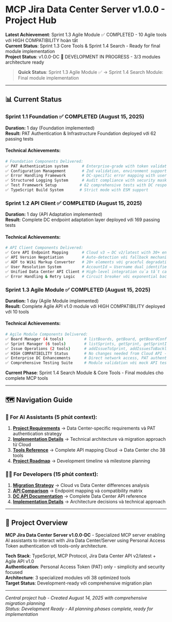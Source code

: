 # MCP Jira Data Center Server v1.0.0 - Project Hub

**Latest Achievement**: Sprint 1.3 Agile Module ✅ COMPLETED - 10 Agile tools với HIGH COMPATIBILITY hoàn tất  
**Current Status**: Sprint 1.3 Core Tools & Sprint 1.4 Search - Ready for final module implementation  
**Project Status**: v1.0.0-DC 🔄 DEVELOPMENT IN PROGRESS - 3/3 modules architecture ready

> **Quick Status**: Sprint 1.3 Agile Module ✅ → Sprint 1.4 Search Module: Final module implementation

---

## 📊 Current Status

### Sprint 1.1 Foundation ✅ COMPLETED (August 15, 2025)
**Duration:** 1 day (Foundation implemented)  
**Result:** PAT Authentication & Infrastructure Foundation deployed với 62 passing tests

#### Technical Achievements:
```bash
# Foundation Components Delivered:
✅ PAT Authentication system      # Enterprise-grade with token validation & caching
✅ Configuration Management       # Zod validation, environment support, connectivity testing
✅ Error Handling Framework       # DC-specific error mapping with user-friendly suggestions  
✅ Structured Logging System      # Audit compliance with security masking
✅ Test Framework Setup          # 62 comprehensive tests with DC response mocks
✅ TypeScript Build System       # Strict mode with ESM support
```

### Sprint 1.2 API Client ✅ COMPLETED (August 15, 2025)
**Duration:** 1 day (API Adaptation implemented)  
**Result:** Complete DC endpoint adaptation layer deployed với 169 passing tests

#### Technical Achievements:
```bash
# API Client Components Delivered:
✅ Core API Endpoint Mapping      # Cloud v3 → DC v2/latest with 30+ endpoints  
✅ API Version Negotiation        # Auto-detection với fallback mechanism
✅ ADF to Wiki Markup Converter   # 20+ elements với graceful degradation
✅ User Resolution System         # AccountId ↔ Username dual identifier support
✅ Unified Data Center API Client # High-level integration của tất cả components
✅ Error Handling & Retry Logic   # Circuit breaker với exponential backoff
```

### Sprint 1.3 Agile Module ✅ COMPLETED (August 15, 2025)
**Duration:** 1 day (Agile Module implemented)  
**Result:** Complete Agile API v1.0 module với HIGH COMPATIBILITY deployed với 10 tools

#### Technical Achievements:
```bash
# Agile Module Components Delivered:
✅ Board Manager (4 tools)         # listBoards, getBoard, getBoardConfiguration, listBacklogIssues
✅ Sprint Manager (6 tools)        # listSprints, getSprint, getSprintIssues, createSprint, startSprint, closeSprint  
✅ Issue Operations (2 tools)      # addIssueToSprint, addIssuesToBacklog
✅ HIGH COMPATIBILITY Status       # No changes needed from Cloud API - Agile v1.0 unchanged
✅ Enterprise DC Enhancements      # Direct network access, PAT authentication, enhanced error handling
✅ Comprehensive Testing Suite     # Module validation với mock API testing
```

**Current Phase**: Sprint 1.4 Search Module & Core Tools - Final modules cho complete MCP tools

---

## 🗺️ Navigation Guide

### 🤖 For AI Assistants (5 phút context):

1. **[Project Requirements](00_context/project-requirement.md)** → Data Center-specific requirements và PAT authentication strategy
2. **[Implementation Details](00_context/implementation-detail.md)** → Technical architecture và migration approach từ Cloud
3. **[Tools Reference](00_context/tools_complete_list.md)** → Complete API mapping Cloud → Data Center cho 38 tools
4. **[Project Roadmap](01_preparation/project_roadmap.md)** → Development timeline và milestone planning

### 👨‍💻 For Developers (15 phút context):

1. **[Migration Strategy](../jira-cloud-mcp-server/docs/00_migrate/)** → Cloud vs Data Center differences analysis
2. **[API Comparison](../jira-cloud-mcp-server/docs/00_migrate/api-compare.md)** → Endpoint mapping và compatibility matrix
3. **[DC API Documentation](../jira-cloud-mcp-server/docs/00_migrate/dc-api-document.md)** → Complete Data Center API reference
4. **[Implementation Details](00_context/implementation-detail.md)** → Architecture decisions và technical approach

---

## 🎯 Project Overview

**MCP Jira Data Center Server v1.0.0-DC** - Specialized MCP server enabling AI assistants to interact with Jira Data Center/Server using Personal Access Token authentication với tools-only architecture.

**Tech Stack**: TypeScript, MCP Protocol, Jira Data Center API v2/latest + Agile API v1.0  
**Authentication**: Personal Access Token (PAT) only - simplicity and security focused  
**Architecture**: 3 specialized modules với 38 optimized tools  
**Target Status**: Development-ready với comprehensive migration plan

---

_Central project hub - Created August 14, 2025 with comprehensive migration planning_  
_Status: Development Ready - All planning phases complete, ready for implementation_